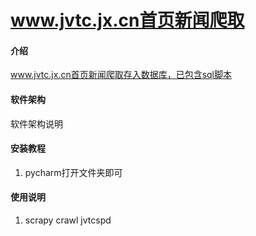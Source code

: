 # www.jvtc.jx.cn首页新闻爬取
#### 介绍
www.jvtc.jx.cn首页新闻爬取存入数据库，已包含sql脚本

#### 软件架构
软件架构说明


#### 安装教程

1.  pycharm打开文件夹即可

#### 使用说明

1.  scrapy crawl jvtcspd




